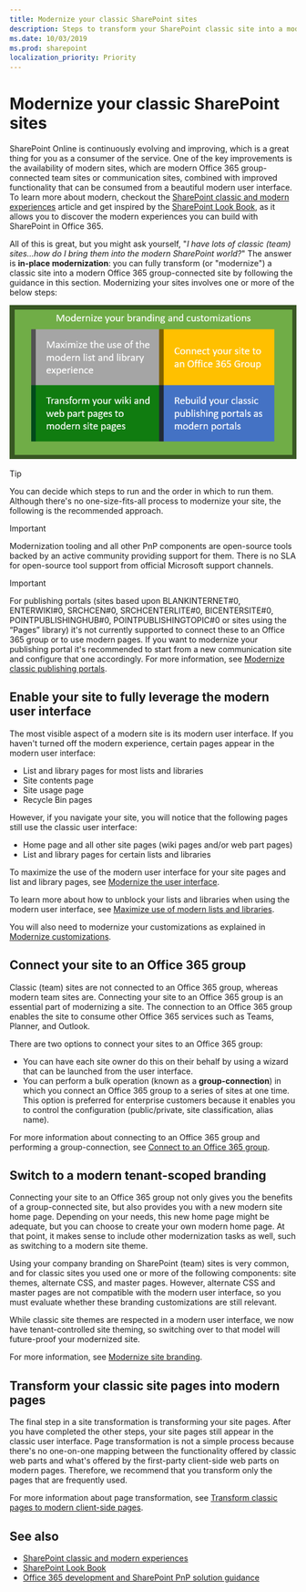 ```yaml
---
title: Modernize your classic SharePoint sites
description: Steps to transform your SharePoint classic site into a modern Office 365 group-connected team site or communication site.
ms.date: 10/03/2019
ms.prod: sharepoint
localization_priority: Priority
---
```


# Modernize your classic SharePoint sites

SharePoint Online is continuously evolving and improving, which is a great thing for you as a consumer of the service. One of the key improvements is the availability of modern sites, which are modern Office 365 group-connected team sites or communication sites, combined with improved functionality that can be consumed from a beautiful modern user interface. To learn more about modern, checkout the [SharePoint classic and modern experiences](https://support.office.com/article/sharepoint-classic-and-modern-experiences-5725c103-505d-4a6e-9350-300d3ec7d73f?ui=en-US&rs=en-US&ad=US) article and get inspired by the [SharePoint Look Book](https://sharepointlookbook.azurewebsites.net/), as it allows you to discover the modern experiences you can build with SharePoint in Office 365.

All of this is great, but you might ask yourself, "*I have lots of classic (team) sites...how do I bring them into the modern SharePoint world?*" The answer is **in-place modernization**: you can fully transform (or "modernize") a classic site into a modern Office 365 group-connected site by following the guidance in this section. Modernizing your sites involves one or more of the below steps:

![Modernization overview](media/modernize/modernize_overview_1.png)

> [!TIP]
> You can decide which steps to run and the order in which to run them. Although there's no one-size-fits-all process to modernize your site, the following is the recommended approach.

> [!IMPORTANT]
> Modernization tooling and all other PnP components are open-source tools backed by an active community providing support for them. There is no SLA for open-source tool support from official Microsoft support channels.

> [!IMPORTANT]
> For publishing portals (sites based upon BLANKINTERNET#0, ENTERWIKI#0, SRCHCEN#0, SRCHCENTERLITE#0, BICENTERSITE#0, POINTPUBLISHINGHUB#0, POINTPUBLISHINGTOPIC#0 or sites using the “Pages” library) it's not currently supported to connect these to an Office 365 group or to use modern pages. If you want to modernize your publishing portal it's recommended to start from a new communication site and configure that one accordingly. For more information, see [Modernize classic publishing portals](modernize-publishing-portal.md).

## Enable your site to fully leverage the modern user interface

The most visible aspect of a modern site is its modern user interface. If you haven't turned off the modern experience, certain pages appear in the modern user interface:

- List and library pages for most lists and libraries
- Site contents page
- Site usage page
- Recycle Bin pages

However, if you navigate your site, you will notice that the following pages still use the classic user interface:

- Home page and all other site pages (wiki pages and/or web part pages)
- List and library pages for certain lists and libraries

To maximize the use of the modern user interface for your site pages and list and library pages, see [Modernize the user interface](modernize-userinterface.md).

To learn more about how to unblock your lists and libraries when using the modern user interface, see [Maximize use of modern lists and libraries](modernize-userinterface-lists-and-libraries.md).

You will also need to modernize your customizations as explained in [Modernize customizations](modernize-customizations.md).

## Connect your site to an Office 365 group

Classic (team) sites are not connected to an Office 365 group, whereas modern team sites are. Connecting your site to an Office 365 group is an essential part of modernizing a site. The connection to an Office 365 group enables the site to consume other Office 365 services such as Teams, Planner, and Outlook.

There are two options to connect your sites to an Office 365 group:

- You can have each site owner do this on their behalf by using a wizard that can be launched from the user interface.
- You can perform a bulk operation (known as a **group-connection**) in which you connect an Office 365 group to a series of sites at one time. This option is preferred for enterprise customers because it enables you to control the configuration (public/private, site classification, alias name).

For more information about connecting to an Office 365 group and performing a group-connection, see [Connect to an Office 365 group](modernize-connect-to-office365-group.md).

## Switch to a modern tenant-scoped branding

Connecting your site to an Office 365 group not only gives you the benefits of a group-connected site, but also provides you with a new modern site home page. Depending on your needs, this new home page might be adequate, but you can choose to create your own modern home page. At that point, it makes sense to include other modernization tasks as well, such as switching to a modern site theme.

Using your company branding on SharePoint (team) sites is very common, and for classic sites you used one or more of the following components: site themes, alternate CSS, and master pages. However, alternate CSS and master pages are not compatible with the modern user interface, so you must evaluate whether these branding customizations are still relevant.

While classic site themes are respected in a modern user interface, we now have tenant-controlled site theming, so switching over to that model will future-proof your modernized site.

For more information, see [Modernize site branding](modernize-branding.md).

## Transform your classic site pages into modern pages

The final step in a site transformation is transforming your site pages. After you have completed the other steps, your site pages still appear in the classic user interface. Page transformation is not a simple process because there's no one-on-one mapping between the functionality offered by classic web parts and what's offered by the first-party client-side web parts on modern pages. Therefore, we recommend that you transform only the pages that are frequently used.

For more information about page transformation, see [Transform classic pages to modern client-side pages](modernize-userinterface-site-pages.md).

## See also

- [SharePoint classic and modern experiences](https://support.office.com/article/sharepoint-classic-and-modern-experiences-5725c103-505d-4a6e-9350-300d3ec7d73f?ui=en-US&rs=en-US&ad=US)
- [SharePoint Look Book](https://sharepointlookbook.azurewebsites.net/)
- [Office 365 development and SharePoint PnP solution guidance](../solution-guidance/office-365-development-patterns-and-practices-solution-guidance.md)
